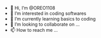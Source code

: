 - 👋 Hi, I’m @OREO1108
- 👀 I’m interested in coding softwares 
- 🌱 I’m currently learning basics to coding 
- 💞️ I’m looking to collaborate on ...
- 📫 How to reach me ...

<!---
OREO1108/OREO1108 is a ✨ special ✨ repository because its `README.md` (this file) appears on your GitHub profile.
You can click the Preview link to take a look at your changes.
--->
